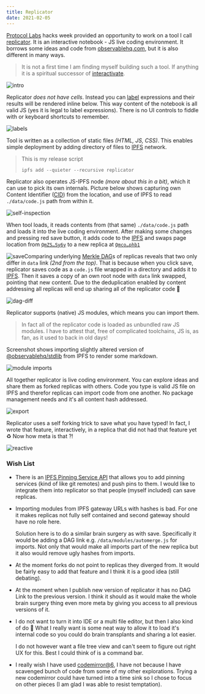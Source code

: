 ```yaml
---
title: Replicator
date: 2021-02-05
---
```


[Protocol Labs][] hacks week provided an opportunity to work on a tool I call [replicator][]. It is an interactive notebook - JS live coding environment. It borrows some ideas and code from [observablehq.com](), but it is also different in many ways.

> It is not a first time I am finding myself building such a tool. If anything it is a spiritual successor of [interactivate][].



![intro](intro.png)

Replicator *does not have cells*. Instead you can [label][js label] expressions and their results will be rendered inline below. This way content of the notebook is all valid JS (yes it is legal to label expressions). There is no UI controls to fiddle with or keyboard shortcuts to remember.

![labels](labels.png)

Tool is written as a collection of static files *(HTML, JS, CSS)*. This enables simple deployment by adding directory of files to [IPFS][] network.

> This is my release script
>
> ```shell
> ipfs add --quieter --recursive replicator
> ```

Replicator also operates JS-IPFS node *(more about this in a bit)*, which it can use to pick its own internals. Picture below shows capturing own Content Identifier ([CID][]) from the location, and use of IPFS to read `./data/code.js` path from within it.

![self-inspection](self-inspection.png)

When tool loads, it reads contents from (that same) `./data/code.js` path and loads it into the live coding environment. After making some changes and pressing red save button, it adds code to the  [IPFS][] and swaps page location from [`QmZS…Sy6y`](https://ipfs.io/ipfs/QmZSguVAsb1JynLrvSds6pmwpyeJq28t7PdLnhSfx1Sy6y) to a new replica at [`Qmco…phb1`](https://ipfs.io/ipfs/QmcoqByzFYXHVs779kuJtjRrZ1FmcoCSeL9ws6hS7Pphb1/)

![save](save.png)Comparing underlying [Merkle DAG][]s of replicas reveals that two only differ in `data` link *(2nd from the top)*. That is because when you click save, replicator saves code as a `code.js` file wrapped in a directory and adds it to [IPFS][]. Then it saves a copy of an own root node with `data` link swapped, pointing that new content. Due to the deduplication enabled by content addressing all replicas will end up sharing all of the replicator code 🎉

![dag-diff](dag-diff.png) 

Replicator supports (native) JS modules, which means you can import them. 

> In fact all of the replicator code is loaded as unbundled raw JS modules. I have to attest that, free of complicated toolchains, JS is, as fan, as it used to back in old days!

Screenshot shows importing slightly altered version of [@observablehq/stdlib][] from IPFS to render some markdown.

![module imports](import.png)

All together replicator is live coding environment. You can explore ideas and share them as forked replicas with others. Code you type is valid JS file on IPFS and therefor replicas can import code from one another. No package management needs and it's all content hash addressed.

![export](export.png) 

Replicator uses a self forking trick to save what you have typed! In fact, I wrote that feature, interactively, in a replica that did not had that feature yet ♻️ Now how meta is that ?!

![reactive](reactive.png)

### Wish List

- There is an [IPFS Pinning Service API][] that allows you to add pinning services (kind of like git remotes) and push pins to them. I would like to integrate them into replicator so that people (myself included) can save replicas.

- Importing modules from IPFS gateway URLs with hashes is bad. For one it makes replicas not fully self contained and second gateway should have no role here.

  Solution here is to do a similar brain surgery as with save. Specifically it would be adding a DAG link e.g. `/data/modules/automerge.js` for imports. Not only that would make all imports part of the new replica but it also would remove ugly hashes from imports.

- At the moment forks do not point to replicas they diverged from. It would be fairly easy to add that feature and I think it is a good idea (still debating).

- At the moment when I publish new version of replicator it has no DAG Link to the previous version. I think it should as it would make the whole brain surgery thing even more meta by giving you access to all previous versions of it.

- I do not want to turn it into IDE or a multi file editor, but then I also kind of do 🤔 What I really want is some neat way to allow it to load it's internal code so you could do brain transplants and sharing a lot easier. 

  I do not however want a file tree view and can't seem to figure out right UX for this. Best I could think of is a command bar.

- I really wish I have used [codemirror@6][], I have not because I have scavenged bunch of code from some of my other explorations. Trying a new codemirror could have turned into a time sink so I chose to focus on other pieces (I am glad I was able to resist temptation).




[reactivity example]:https://ipfs.io/ipfs/QmYp5ef6y8pWgzwgsXRcpkWBRk1qHbAxpJC1rcBVDCDMDd
[Protocol Labs]:https://protocol.ai
[replicator]:https://github.com/gozala/replicator
[observablehq.com]:https://observablehq.com
[interactivate]:../interactivate/
[js label]:https://developer.mozilla.org/en-US/docs/Web/JavaScript/Reference/Statements/label
[CID]:https://docs.ipfs.io/concepts/content-addressing/#identifier-formats
[IPFS]:https://ipfs.io/
[Merkle DAG]:https://proto.school/merkle-dags
[@observablehq/stdlib]:https://github.com/observablehq/stdlib
[IPFS Pinning Service API]:https://ipfs.github.io/pinning-services-api-spec/



[codemirror@6]:https://codemirror.net/6/